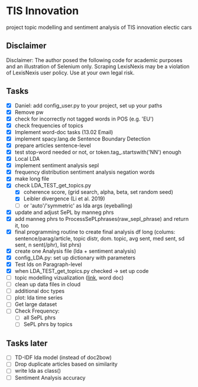 # TIS Innovation
project topic modelling and sentiment analysis of TIS innovation electic cars

## Disclaimer
Disclaimer: The author posed the following code for academic purposes
and an illustration of Selenium only. Scraping LexisNexis may be a
violation of LexisNexis user policy. Use at your own legal risk.

## Tasks
- [x] Daniel: add config_user.py to your project, set up your paths
- [x] Remove pw
- [x] check for incorrectly not tagged words in POS (e.g. 'EU')
- [x] check frequencies of topics
- [x] Implement word-doc tasks (13.02 Email)
- [x] implement spacy.lang.de Sentence Boundary Detection
- [x] prepare articles sentence-level
- [x] test stop-word needed or not, or token.tag_.startswith('NN') enough
- [x] Local LDA
- [x] implement sentiment analysis sepl
- [x] frequency distribution sentiment analysis negation words
- [x] make long file
- [x] check LDA_TEST_get_topics.py
  - [x]   coherence score, (grid search, alpha, beta, set random seed)
  - [x]   Leibler divergence (Li et al. 2019)
  - [ ]   or 'auto'/'symmetric' as lda args (eyeballing)
- [x] update and adjust SePL by manneg phrs
- [x] add manneg phrs to ProcessSePLphrases(raw_sepl_phrase) and return it, too
- [x] final programming routine to create final analysis df long (colums: sentence/parag/article, topic distr, dom. topic, avg sent, med sent, sd sent, n sent(/phr), list phrs)
- [x] create one Analysis file (lda + sentiment analysis)
- [x] config_LDA.py: set up dictionary with parameters
- [x] Test lds on Paragraph-level
- [x] when LDA_TEST_get_topics.py checked -> set up code
- [ ] topic modelling vizualization ([link](https://www.machinelearningplus.com/nlp/topic-modeling-visualization-how-to-present-results-lda-models/), word doc)
- [ ] clean up data files in cloud
- [ ] additional doc types
- [ ] plot: lda time series
- [ ] Get large dataset
- [ ] Check Frequency:
    - [ ] all SePL phrs
    - [ ] SePL phrs by topics

## Tasks later
- [ ] TD-IDF lda model (instead of doc2bow)
- [ ] Drop duplicate articles based on similarity 
- [ ] write lda as class()
- [ ] Sentiment Analysis accuracy

